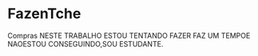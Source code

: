 # FazenTche
Compras
NESTE TRABALHO ESTOU TENTANDO FAZER FAZ UM TEMPOE NAOESTOU CONSEGUINDO,SOU ESTUDANTE.
